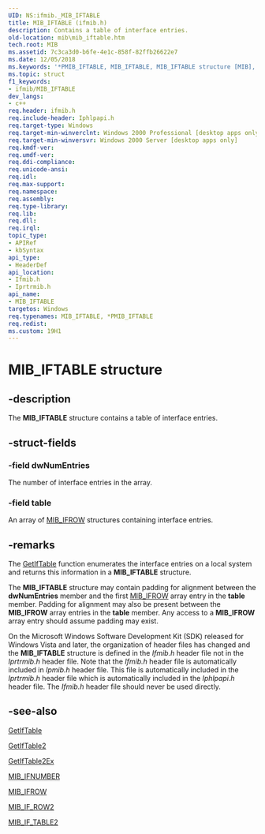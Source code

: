```yaml
---
UID: NS:ifmib._MIB_IFTABLE
title: MIB_IFTABLE (ifmib.h)
description: Contains a table of interface entries.
old-location: mib\mib_iftable.htm
tech.root: MIB
ms.assetid: 7c3ca3d0-b6fe-4e1c-858f-82ffb26622e7
ms.date: 12/05/2018
ms.keywords: '*PMIB_IFTABLE, MIB_IFTABLE, MIB_IFTABLE structure [MIB], PMIB_IFTABLE, PMIB_IFTABLE structure pointer [MIB], _mpr_mib_iftable, ifmib/MIB_IFTABLE, ifmib/PMIB_IFTABLE, iprtrmib/MIB_IFTABLE, iprtrmib/PMIB_IFTABLE, mib.mib_iftable, rras.mib_iftable'
ms.topic: struct
f1_keywords:
- ifmib/MIB_IFTABLE
dev_langs:
- c++
req.header: ifmib.h
req.include-header: Iphlpapi.h
req.target-type: Windows
req.target-min-winverclnt: Windows 2000 Professional [desktop apps only]
req.target-min-winversvr: Windows 2000 Server [desktop apps only]
req.kmdf-ver: 
req.umdf-ver: 
req.ddi-compliance: 
req.unicode-ansi: 
req.idl: 
req.max-support: 
req.namespace: 
req.assembly: 
req.type-library: 
req.lib: 
req.dll: 
req.irql: 
topic_type:
- APIRef
- kbSyntax
api_type:
- HeaderDef
api_location:
- Ifmib.h
- Iprtrmib.h
api_name:
- MIB_IFTABLE
targetos: Windows
req.typenames: MIB_IFTABLE, *PMIB_IFTABLE
req.redist: 
ms.custom: 19H1
---
```


# MIB_IFTABLE structure


## -description


The 
<b>MIB_IFTABLE</b> structure contains a table of interface entries.


## -struct-fields




### -field dwNumEntries

The number of interface entries in the array.


### -field table

An array of 
<a href="https://docs.microsoft.com/windows/desktop/api/ifmib/ns-ifmib-mib_ifrow">MIB_IFROW</a> structures containing interface entries.


## -remarks



The <a href="https://docs.microsoft.com/windows/desktop/api/iphlpapi/nf-iphlpapi-getiftable">GetIfTable</a> function enumerates the interface entries on a local system and returns this information in a <b>MIB_IFTABLE</b> structure. 



The <b>MIB_IFTABLE</b> structure may contain padding for alignment between the <b>dwNumEntries</b> member and the first <a href="https://docs.microsoft.com/windows/desktop/api/ifmib/ns-ifmib-mib_ifrow">MIB_IFROW</a> array entry in the <b>table</b> member. Padding for alignment may also be present between the <b>MIB_IFROW</b> array entries in the <b>table</b> member. Any access to a <b>MIB_IFROW</b> array entry should assume  padding may exist. 



On the Microsoft Windows Software Development Kit (SDK) released for Windows Vista and later, the organization of header files has changed and the <b>MIB_IFTABLE</b> structure is defined in the <i>Ifmib.h</i> header file not in the <i>Iprtrmib.h</i> header file. Note that the <i>Ifmib.h</i> header file is automatically included in <i>Ipmib.h</i> header file. This file is automatically included in the <i>Iprtrmib.h</i> header file which is automatically included in the <i>Iphlpapi.h</i> header file. The <i>Ifmib.h</i> header file should never be used directly.




## -see-also




<a href="https://docs.microsoft.com/windows/desktop/api/iphlpapi/nf-iphlpapi-getiftable">GetIfTable</a>



<a href="https://docs.microsoft.com/windows/desktop/api/netioapi/nf-netioapi-getiftable2">GetIfTable2</a>



<a href="https://docs.microsoft.com/windows/desktop/api/netioapi/nf-netioapi-getiftable2ex">GetIfTable2Ex</a>



<a href="https://docs.microsoft.com/windows/desktop/api/ifmib/ns-ifmib-mib_ifnumber">MIB_IFNUMBER</a>



<a href="https://docs.microsoft.com/windows/desktop/api/ifmib/ns-ifmib-mib_ifrow">MIB_IFROW</a>



<a href="https://docs.microsoft.com/windows/desktop/api/netioapi/ns-netioapi-mib_if_row2">MIB_IF_ROW2</a>



<a href="https://docs.microsoft.com/windows/desktop/api/netioapi/ns-netioapi-mib_if_table2">MIB_IF_TABLE2</a>
 

 

